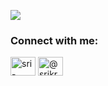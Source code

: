 ![](https://raw.githubusercontent.com/taldatech/ee046211-deep-learning/main/assets/nn_gumgum.gif)

<h3 align="left">Connect with me:</h3>
<p align="left">
<a href="https://linkedin.com/in/sri-kresna-maha-dewa-b0783a242" target="blank"><img align="center" src="https://raw.githubusercontent.com/rahuldkjain/github-profile-readme-generator/master/src/images/icons/Social/linked-in-alt.svg" alt="sri-kresna-maha-dewa-b0783a242" height="30" width="40" /></a>
<a href="https://medium.com/@srikresna.dewa" target="blank"><img align="center" src="https://raw.githubusercontent.com/rahuldkjain/github-profile-readme-generator/master/src/images/icons/Social/medium.svg" alt="@srikresna.dewa" height="30" width="40" /></a>
</p>
